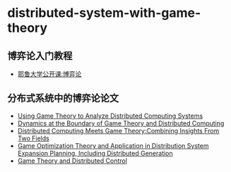 # distributed-system-with-game-theory
## 博弈论入门教程
+ [耶鲁大学公开课:博弈论](http://open.163.com/special/gametheory/)

## 分布式系统中的博弈论论文
+ [Using Game Theory to Analyze Distributed Computing Systems](http://2008.telfor.rs/files/radovi/02_18.pdf)
+ [Dynamics at the Boundary of Game Theory and Distributed Computing](https://arxiv.org/abs/1509.02955)
+ [Distributed Computing Meets Game Theory:Combining Insights From Two Fields](https://www.cs.utexas.edu/~lorenzo/papers/Abraham11Distributed.pdf)
+ [Game Optimization Theory and Application in Distribution System Expansion
  Planning, Including Distributed Generation](https://www.mdpi.com/1996-1073/6/2/1101)
+ [Game Theory and Distributed Control](http://ecee.colorado.edu/marden/files/Handbook_GT.pdf)
